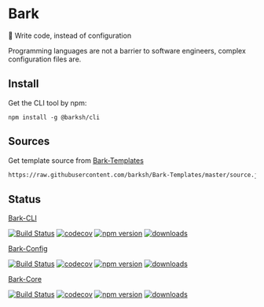 # Bark

:space_invader: Write code, instead of configuration

Programming languages are not a barrier to software engineers, complex configuration files are.

## Install

Get the CLI tool by npm:

```
npm install -g @barksh/cli
```

## Sources

Get template source from [Bark-Templates](https://github.com/barksh/Bark-Templates)

```sh
https://raw.githubusercontent.com/barksh/Bark-Templates/master/source.json
```

## Status

[Bark-CLI](https://github.com/barksh/Bark-CLI)

[![Build Status](https://travis-ci.com/barksh/Bark-CLI.svg?branch=master)](https://travis-ci.com/barksh/Bark-CLI)
[![codecov](https://codecov.io/gh/barksh/Bark-CLI/branch/master/graph/badge.svg)](https://codecov.io/gh/barksh/Bark-CLI)
[![npm version](https://badge.fury.io/js/%40barksh%2Fbark-cli.svg)](https://www.npmjs.com/package/@barksh/bark-cli)
[![downloads](https://img.shields.io/npm/dm/@barksh/bark-cli.svg)](https://www.npmjs.com/package/@barksh/bark-cli)

[Bark-Config](https://github.com/barksh/Config)

[![Build Status](https://travis-ci.com/barksh/Config.svg?branch=master)](https://travis-ci.com/barksh/Config)
[![codecov](https://codecov.io/gh/barksh/Config/branch/master/graph/badge.svg)](https://codecov.io/gh/barksh/Config)
[![npm version](https://badge.fury.io/js/%40barksh%2Fconfig.svg)](https://www.npmjs.com/package/@barksh/config)
[![downloads](https://img.shields.io/npm/dm/@barksh/config.svg)](https://www.npmjs.com/package/@barksh/config)

[Bark-Core](https://github.com/barksh/Core)

[![Build Status](https://travis-ci.com/barksh/Core.svg?branch=master)](https://travis-ci.com/barksh/Core)
[![codecov](https://codecov.io/gh/barksh/Core/branch/master/graph/badge.svg)](https://codecov.io/gh/barksh/Core)
[![npm version](https://badge.fury.io/js/%40barksh%2Fcore.svg)](https://www.npmjs.com/package/@barksh/core)
[![downloads](https://img.shields.io/npm/dm/@barksh/core.svg)](https://www.npmjs.com/package/@barksh/core)
